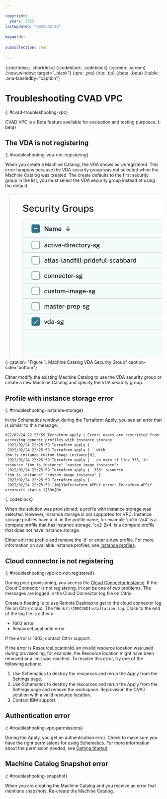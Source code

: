 ```yaml
---

copyright:
  years: 2022
lastupdated: "2022-02-28"

keywords:

subcollection: cvad

---
```


{:shortdesc: .shortdesc}
{:codeblock: .codeblock}
{:screen: .screen}
{:new_window: target="_blank"}
{:pre: .pre}
{:tip: .tip}
{:beta: .beta}
{:table: .aria-labeledby="caption"}

# Troubleshooting CVAD VPC
{: #cvad-troubleshooting-vpc}

CVAD VPC is a Beta feature available for evaluation and testing purposes.
{: beta}

## The VDA is not registering
{: #troubleshooting-vda-not-registering}

When you create a Machine Catalog, the VDA shows as Unregistered. This error happens because the VDA security group was not selected when the Machine Catalog was created. The create defaults to the first security group in the list, you must select the VDA security group instead of using the default.  

![Security Group](images/machine-catalog-vda-sg.png){: caption="Figure 1. Machine Catalog VDA Security Group" caption-side="bottom"}

Either modify the existing Machine Catalog to use the VDA security group or create a new Machine Catalog and specify the VDA security group.

## Profile with instance storage error
{: #troubleshooting-instance-storage}

In the Schematics window, during the Terraform Apply, you see an error that is similar to this message:

```
022/02/24 22:25:59 Terraform apply | Error: users are restricted from accessing generic profiles with instance storage
 2022/02/24 22:25:59 Terraform apply | 
 2022/02/24 22:25:59 Terraform apply |   with ibm_is_instance.custom_image_instance[0],
 2022/02/24 22:25:59 Terraform apply |   on main.tf line 335, in resource "ibm_is_instance" "custom_image_instance":
 2022/02/24 22:25:59 Terraform apply |  335: resource "ibm_is_instance" "custom_image_instance" {
 2022/02/24 22:25:59 Terraform apply | 
 2022/02/24 22:25:59 [1m[31mTerraform APPLY error: Terraform APPLY errorexit status 1[39m[0m
 ```
 {: codeblock}

 When the solution was provisioned, a profile with instance storage was selected. However, instance storage is not supported for VPC. Instance storage profiles have a 'd' in the profile name, for example 'cx2d-2x4' is a compute profile that has instance storage, 'cx2-2x4' is a compute profile that does not have instance storage. 
 
 Either edit the profile and remove the 'd' or enter a new profile. For more information on available instance profiles, see [Instance profiles](/docs/vpc?topic=vpc-profiles&interface=ui).

## Cloud connector is not registering
{: #troubleshooting-vpc-cc-not-registered}

During post-provisioning, you access the [Cloud Connector instance](/docs/cvad?topic=cvad-post-provisioning-cvad-vpc#access-ad-connectors-vpc). If the Cloud Connector is not registering, in can be one of two problems. The messages are logged in the Cloud Connector log file on Citrix. 

Create a floating ip to use Remote Desktop to get to the cloud connector log file on Citrix cloud. The file is `C:\IBMCVADInstallation.log`. Close to the end of the log file is either a:
* 1603 error 
* ResourceLocationId error 

If the error is 1603, contact Citrix support. 

If the error is ResourceLocationId, an invalid resource location was used during provisioning, for example, the Resource location might have been removed or a limit was reached. To resolve this error, try one of the following actions:
1.  Use Schematics to destroy the resources and rerun the Apply from the Settings page. 
2.  Use Schematics to destroy the resources and rerun the Apply from the Settings page and remove the workspace. Reprovision the CVAD solution with a valid resource location. 
3. Contact IBM support. 

## Authentication error
{: #troubleshooting-vpc-permissions}

During the Apply, you get an authentication error. Check to make sure you have the right permissions for using Schematics. For more information about the permission needed, see [Getting Started](/docs/cvad?topic=cvad-getting-started-tutorial#set-up-user-permissions)

## Machine Catalog Snapshot error 
{: #troubleshooting-snapshot}

When you are creating the Machine Catalog and you receive an error that mentions snapshots. Re-create the Machine Catalog. 